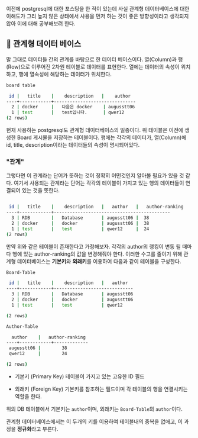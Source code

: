 이전에 postgresql에 대한 포스팅을 한 적이 있는데 사실 관계형 데이터베이스에 대한 이해도가 그리 높지 않은 상태에서 사용을 먼저 하는 것이 좋은 방향성이라고 생각되지 않아 이에 대해 공부해보려 한다.

## 📌 관계형 데이터 베이스

말 그대로 데이터들 간의 관계를 바탕으로 한 데이터 베이스이다.
열(Column)과 행(Row)으로 이루어진 2차원 테이블로 데이터를 표현한다.
열에는 데이터의 속성이 위치하고, 행에 열속성에 해당하는 데이터가 위치한다.

```bash
board table

 id |   title    |    description   |    author
----+------------+-------------------------------
  2 | docker     |   다음은 docker    | augusstt06
  1 | test       |   test입니다.      | qwer12
(2 rows)
```

현재 사용하는 postgresql도 관계형 데이터베이스의 일종이다.
위 테이블은 이전에 생성한 Board 게시물을 저장하는 테이블이다. 행에는 각각의 데이터가, 열(Column)에 id, title, description이라는 데이터들의 속성이 명시되어있다.

### "관계"

그렇다면 이 관계라는 단어가 뜻하는 것이 정확히 어떤것인지 알아볼 필요가 있을 것 같다.
여기서 사용되는 관계라는 단어는 각각의 테이블이 가지고 있는 행의 데이터들이 연결되어 있는 것을 뜻한다.

```bash

 id |   title    |    description   |   author   |   author-ranking
----+------------+--------------------------------------------
  3 | RDB        |   Database       | augusstt06 |  38
  2 | docker     |   docker         | augusstt06 |  38
  1 | test       |   test           | qwer12     |  24
(2 rows)
```

만약 위와 같은 테이블이 존재한다고 가정해보자.
각각의 author의 랭킹이 변동 될 때마다 행에 있는 author-ranking의 값을 변경해줘야 한다.
이러한 수고를 줄이기 위해 관계형 데이터베이스는 **기본키**와 **외래키**를 이용하여 다음과 같이 테이블을 구성한다.

```bash
Board-Table

 id |   title    |    description   |   author
----+------------+------------------------------
  3 | RDB        |   Database       | augusstt06
  2 | docker     |   docker         | augusstt06
  1 | test       |   test           | qwer12

(2 rows)
```

```bash
Author-Table

  author    |   author-ranking
----+------------+-------------
 augusstt06 |        38
 qwer12     |        24

(2 rows)
```

- 기본키 (Primary Key)
  테이블이 가지고 있는 고유한 ID 필드

- 외래키 (Foreign Key)
  기본키를 참조하는 필드이며 각 테이블의 행을 연결시키는 역할을 한다.

위의 DB 테이블에서 기본키는 `author`이며, 외래키는 `Board-Table`의 `author`이다.

관계형 데이터베이스에서는 이 두개의 키를 이용하여 테이블내의 중복을 없애고, 이 과정을 **정규화**라고 부른다.
